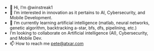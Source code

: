 - 👋 Hi, I’m @winstreak1
- 👀 I’m interested in innovation as it pertains to AI, Cybersecurity, and Mobile Development.
- 🌱 I’m currently learning artificial intelligence (matlab, neural networks, genetic algorithm, backtracking a-star, bfs, dfs, pipelining, etc.)
- I’m looking to collaborate on Artificial intelligence (AI), Cybersecurity, and Mobile Dev.
- 📫 How to reach me pete@atxar.com

<!---
winstreak1/winstreak1 is a ✨ special ✨ repository because its `README.md` (this file) appears on your GitHub profile.
You can click the Preview link to take a look at your changes.
--->
